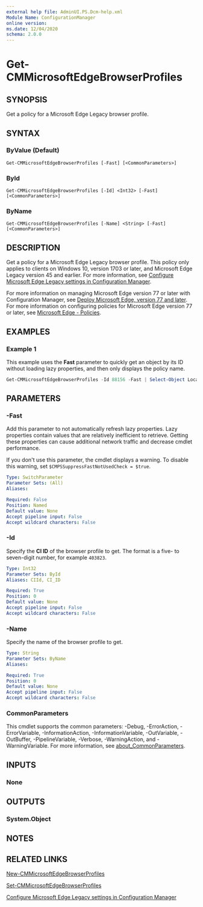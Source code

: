 ```yaml
---
external help file: AdminUI.PS.Dcm-help.xml
Module Name: ConfigurationManager
online version:
ms.date: 12/04/2020
schema: 2.0.0
---
```


# Get-CMMicrosoftEdgeBrowserProfiles

## SYNOPSIS

Get a policy for a Microsoft Edge Legacy browser profile.

## SYNTAX

### ByValue (Default)
```
Get-CMMicrosoftEdgeBrowserProfiles [-Fast] [<CommonParameters>]
```

### ById
```
Get-CMMicrosoftEdgeBrowserProfiles [-Id] <Int32> [-Fast] [<CommonParameters>]
```

### ByName
```
Get-CMMicrosoftEdgeBrowserProfiles [-Name] <String> [-Fast] [<CommonParameters>]
```

## DESCRIPTION

Get a policy for a Microsoft Edge Legacy browser profile. This policy only applies to clients on Windows 10, version 1703 or later, and Microsoft Edge Legacy version 45 and earlier. For more information, see [Configure Microsoft Edge Legacy settings in Configuration Manager](/mem/configmgr/compliance/deploy-use/browser-profiles).

For more information on managing Microsoft Edge version 77 or later with Configuration Manager, see [Deploy Microsoft Edge, version 77 and later](/mem/configmgr/apps/deploy-use/deploy-edge). For more information on configuring policies for Microsoft Edge version 77 or later, see [Microsoft Edge - Policies](/DeployEdge/microsoft-edge-policies).

## EXAMPLES

### Example 1

This example uses the **Fast** parameter to quickly get an object by its ID without loading lazy properties, and then only displays the policy name.

```powershell
Get-CMMicrosoftEdgeBrowserProfiles -Id 88156 -Fast | Select-Object LocalizedDisplayName
```

## PARAMETERS

### -Fast

Add this parameter to not automatically refresh lazy properties. Lazy properties contain values that are relatively inefficient to retrieve. Getting these properties can cause additional network traffic and decrease cmdlet performance.

If you don't use this parameter, the cmdlet displays a warning. To disable this warning, set `$CMPSSuppressFastNotUsedCheck = $true`.

```yaml
Type: SwitchParameter
Parameter Sets: (All)
Aliases:

Required: False
Position: Named
Default value: None
Accept pipeline input: False
Accept wildcard characters: False
```

### -Id

Specify the **CI ID** of the browser profile to get. The format is a five- to seven-digit number, for example `403823`.

```yaml
Type: Int32
Parameter Sets: ById
Aliases: CIId, CI_ID

Required: True
Position: 0
Default value: None
Accept pipeline input: False
Accept wildcard characters: False
```

### -Name

Specify the name of the browser profile to get.

```yaml
Type: String
Parameter Sets: ByName
Aliases:

Required: True
Position: 0
Default value: None
Accept pipeline input: False
Accept wildcard characters: False
```

### CommonParameters

This cmdlet supports the common parameters: -Debug, -ErrorAction, -ErrorVariable, -InformationAction, -InformationVariable, -OutVariable, -OutBuffer, -PipelineVariable, -Verbose, -WarningAction, and -WarningVariable. For more information, see [about_CommonParameters](http://go.microsoft.com/fwlink/?LinkID=113216).

## INPUTS

### None

## OUTPUTS

### System.Object

## NOTES

## RELATED LINKS

[New-CMMicrosoftEdgeBrowserProfiles](New-CMMicrosoftEdgeBrowserProfiles.md)

[Set-CMMicrosoftEdgeBrowserProfiles](Set-CMMicrosoftEdgeBrowserProfiles.md)

[Configure Microsoft Edge Legacy settings in Configuration Manager](/mem/configmgr/compliance/deploy-use/browser-profiles)
